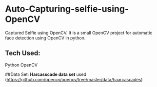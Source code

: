 # Auto-Capturing-selfie-using-OpenCV
Captured Selfie using OpenCV. It is a small OpenCV project for automatic face detection using OpenCV in python. 

## Tech Used:
Python
OpenCV

##Data Set:
<b>Harcasscade data set</b> used (https://github.com/opencv/opencv/tree/master/data/haarcascades)

